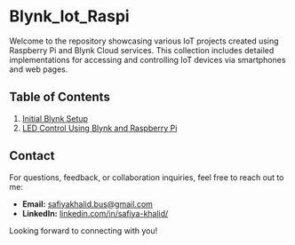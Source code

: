 # Blynk_Iot_Raspi

Welcome to the repository showcasing various IoT projects created using Raspberry Pi and Blynk Cloud services. This collection includes detailed implementations for accessing and controlling IoT devices via smartphones and web pages.

## Table of Contents

1. [Initial Blynk Setup](SETUP_blynk.md)
2. [LED Control Using Blynk and Raspberry Pi](led_control/README.md)

## Contact

For questions, feedback, or collaboration inquiries, feel free to reach out to me:

- **Email:** [safiyakhalid.bus@gmail.com](mailto:safiyakhalid.bus@gmail.com)
- **LinkedIn:** [linkedin.com/in/safiya-khalid/](https://www.linkedin.com/in/safiya-khalid/)

Looking forward to connecting with you!
